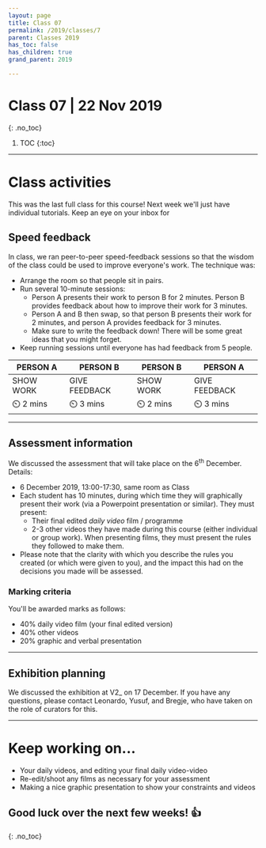 ```yaml
---
layout: page
title: Class 07
permalink: /2019/classes/7
parent: Classes 2019
has_toc: false
has_children: true
grand_parent: 2019

---
```

# Class 07 | 22 Nov 2019
{: .no_toc}

1. TOC
{:toc}

----

# Class activities

This was the last full class for this course! Next week we'll just have individual tutorials. Keep an eye on your inbox for

## Speed feedback

In class, we ran peer-to-peer speed-feedback sessions so that the wisdom of the class could be used to improve everyone's work. The technique was:

- Arrange the room so that people sit in pairs.
- Run several 10-minute sessions:
  - Person A presents their work to person B for 2 minutes. Person B provides feedback about how to improve their work for 3 minutes.
  - Person A and B then swap, so that person B presents their work for 2 minutes, and person A provides feedback for 3 minutes.
  - Make sure to write the feedback down! There will be some great ideas that you might forget.
- Keep running sessions until everyone has had feedback from 5 people.

PERSON A  | PERSON B  |  PERSON B | PERSON A
--|--|--|--
SHOW WORK  |  GIVE FEEDBACK | SHOW WORK  | GIVE FEEDBACK
⏲️ 2 mins  | ⏲️ 3 mins   | ⏲️ 2 mins  | ⏲️ 3 mins

----

## Assessment information

We discussed the assessment that will take place on the 6<sup>th</sup> December. Details:

- 6 December 2019, 13:00-17:30, same room as Class
- Each student has 10 minutes, during which time they will graphically present their work (via a Powerpoint presentation or similar). They must present:
  - Their final edited _daily video_ film / programme
  - 2-3 other videos they have made during this course (either individual or group work). When presenting films, they must present the rules they followed to make them.
- Please note that the clarity with which you describe the rules you created (or which were given to you), and the impact this had on the decisions you made will be assessed.

### Marking criteria

You'll be awarded marks as follows:

- 40% daily video film (your final edited version)
- 40% other videos
- 20% graphic and verbal presentation

----

## Exhibition planning  

We discussed the exhibition at V2_ on 17 December. If you have any questions, please contact Leonardo, Yusuf, and Bregje, who have taken on the role of curators for this.

----

# Keep working on...

- Your daily videos, and editing your final daily video-video
- Re-edit/shoot any films as necessary for your assessment
- Making a nice graphic presentation to show your constraints and videos

## Good luck over the next few weeks! 👍️
{: .no_toc}
